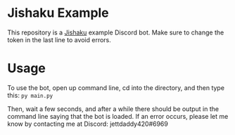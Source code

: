 # Jishaku Example
This repository is a [Jishaku](https://pypi.org/project/jishaku/) example Discord bot.
Make sure to change the token in the last line to avoid errors.

# Usage
To use the bot, open up command line, cd into the directory, and then type this:
`py main.py`

Then, wait a few seconds, and after a while there should be output in the command line saying that the bot is loaded.
If an error occurs, please let me know by contacting me at Discord:
jettdaddy420#6969
